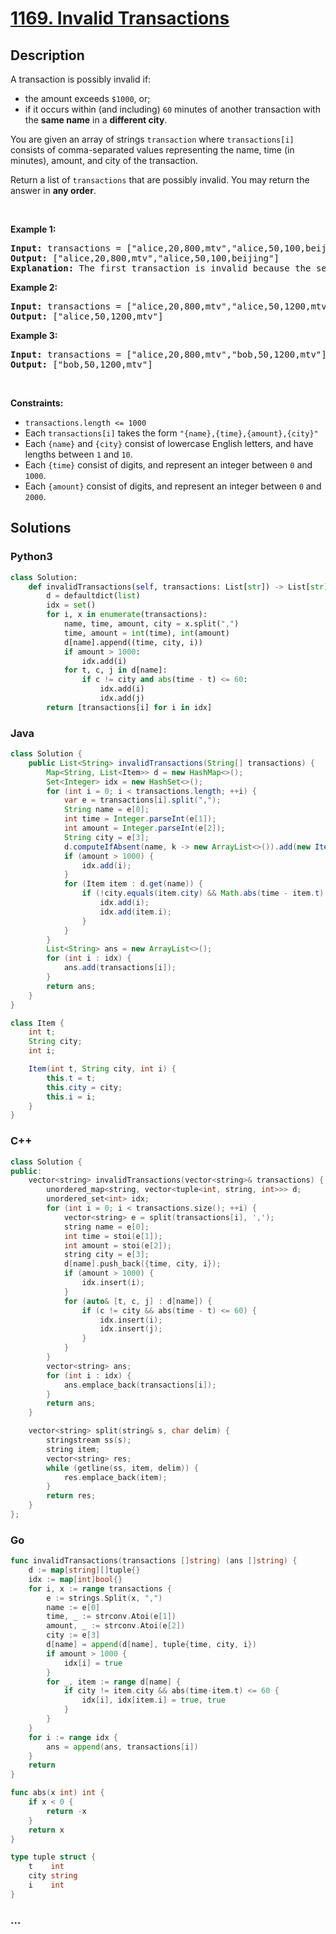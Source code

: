 # [1169. Invalid Transactions](https://leetcode.com/problems/invalid-transactions)

## Description

<p>A transaction is possibly invalid if:</p>

<ul>
	<li>the amount exceeds <code>$1000</code>, or;</li>
	<li>if it occurs within (and including) <code>60</code> minutes of another transaction with the <strong>same name</strong> in a <strong>different city</strong>.</li>
</ul>

<p>You are given an array of strings <code>transaction</code> where <code>transactions[i]</code> consists of comma-separated values representing the name, time (in minutes), amount, and city of the transaction.</p>

<p>Return a list of <code>transactions</code> that are possibly invalid. You may return the answer in <strong>any order</strong>.</p>

<p>&nbsp;</p>
<p><strong class="example">Example 1:</strong></p>

<pre>
<strong>Input:</strong> transactions = [&quot;alice,20,800,mtv&quot;,&quot;alice,50,100,beijing&quot;]
<strong>Output:</strong> [&quot;alice,20,800,mtv&quot;,&quot;alice,50,100,beijing&quot;]
<strong>Explanation:</strong> The first transaction is invalid because the second transaction occurs within a difference of 60 minutes, have the same name and is in a different city. Similarly the second one is invalid too.</pre>

<p><strong class="example">Example 2:</strong></p>

<pre>
<strong>Input:</strong> transactions = [&quot;alice,20,800,mtv&quot;,&quot;alice,50,1200,mtv&quot;]
<strong>Output:</strong> [&quot;alice,50,1200,mtv&quot;]
</pre>

<p><strong class="example">Example 3:</strong></p>

<pre>
<strong>Input:</strong> transactions = [&quot;alice,20,800,mtv&quot;,&quot;bob,50,1200,mtv&quot;]
<strong>Output:</strong> [&quot;bob,50,1200,mtv&quot;]
</pre>

<p>&nbsp;</p>
<p><strong>Constraints:</strong></p>

<ul>
	<li><code>transactions.length &lt;= 1000</code></li>
	<li>Each <code>transactions[i]</code> takes the form <code>&quot;{name},{time},{amount},{city}&quot;</code></li>
	<li>Each <code>{name}</code> and <code>{city}</code> consist of lowercase English letters, and have lengths between <code>1</code> and <code>10</code>.</li>
	<li>Each <code>{time}</code> consist of digits, and represent an integer between <code>0</code> and <code>1000</code>.</li>
	<li>Each <code>{amount}</code> consist of digits, and represent an integer between <code>0</code> and <code>2000</code>.</li>
</ul>

## Solutions

<!-- tabs:start -->

### **Python3**

```python
class Solution:
    def invalidTransactions(self, transactions: List[str]) -> List[str]:
        d = defaultdict(list)
        idx = set()
        for i, x in enumerate(transactions):
            name, time, amount, city = x.split(",")
            time, amount = int(time), int(amount)
            d[name].append((time, city, i))
            if amount > 1000:
                idx.add(i)
            for t, c, j in d[name]:
                if c != city and abs(time - t) <= 60:
                    idx.add(i)
                    idx.add(j)
        return [transactions[i] for i in idx]
```

### **Java**

```java
class Solution {
    public List<String> invalidTransactions(String[] transactions) {
        Map<String, List<Item>> d = new HashMap<>();
        Set<Integer> idx = new HashSet<>();
        for (int i = 0; i < transactions.length; ++i) {
            var e = transactions[i].split(",");
            String name = e[0];
            int time = Integer.parseInt(e[1]);
            int amount = Integer.parseInt(e[2]);
            String city = e[3];
            d.computeIfAbsent(name, k -> new ArrayList<>()).add(new Item(time, city, i));
            if (amount > 1000) {
                idx.add(i);
            }
            for (Item item : d.get(name)) {
                if (!city.equals(item.city) && Math.abs(time - item.t) <= 60) {
                    idx.add(i);
                    idx.add(item.i);
                }
            }
        }
        List<String> ans = new ArrayList<>();
        for (int i : idx) {
            ans.add(transactions[i]);
        }
        return ans;
    }
}

class Item {
    int t;
    String city;
    int i;

    Item(int t, String city, int i) {
        this.t = t;
        this.city = city;
        this.i = i;
    }
}
```

### **C++**

```cpp
class Solution {
public:
    vector<string> invalidTransactions(vector<string>& transactions) {
        unordered_map<string, vector<tuple<int, string, int>>> d;
        unordered_set<int> idx;
        for (int i = 0; i < transactions.size(); ++i) {
            vector<string> e = split(transactions[i], ',');
            string name = e[0];
            int time = stoi(e[1]);
            int amount = stoi(e[2]);
            string city = e[3];
            d[name].push_back({time, city, i});
            if (amount > 1000) {
                idx.insert(i);
            }
            for (auto& [t, c, j] : d[name]) {
                if (c != city && abs(time - t) <= 60) {
                    idx.insert(i);
                    idx.insert(j);
                }
            }
        }
        vector<string> ans;
        for (int i : idx) {
            ans.emplace_back(transactions[i]);
        }
        return ans;
    }

    vector<string> split(string& s, char delim) {
        stringstream ss(s);
        string item;
        vector<string> res;
        while (getline(ss, item, delim)) {
            res.emplace_back(item);
        }
        return res;
    }
};
```

### **Go**

```go
func invalidTransactions(transactions []string) (ans []string) {
	d := map[string][]tuple{}
	idx := map[int]bool{}
	for i, x := range transactions {
		e := strings.Split(x, ",")
		name := e[0]
		time, _ := strconv.Atoi(e[1])
		amount, _ := strconv.Atoi(e[2])
		city := e[3]
		d[name] = append(d[name], tuple{time, city, i})
		if amount > 1000 {
			idx[i] = true
		}
		for _, item := range d[name] {
			if city != item.city && abs(time-item.t) <= 60 {
				idx[i], idx[item.i] = true, true
			}
		}
	}
	for i := range idx {
		ans = append(ans, transactions[i])
	}
	return
}

func abs(x int) int {
	if x < 0 {
		return -x
	}
	return x
}

type tuple struct {
	t    int
	city string
	i    int
}
```

### **...**

```

```

<!-- tabs:end -->
